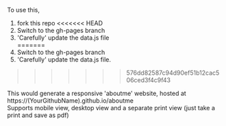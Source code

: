 To use this,
1. fork this repo
<<<<<<< HEAD
2. Switch to the gh-pages branch
3. 'Carefully' update the data.js file  
=======
2. Switch to the gh-pages branch 
3. 'Carefully' update the data.js file.  
>>>>>>> 576dd82587c94d90ef51b12cac506ced3f4c9f43

This would generate a responsive 'aboutme' website, hosted at https://(YourGithubName).github.io/aboutme  
Supports mobile view, desktop view and a separate print view (just take a print and save as pdf)
